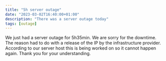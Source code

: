 ```yaml
---
title: "5h server outage"
date: "2023-03-02T16:40:00+01:00"
description: "There was a server outage today"
tags: [outage]
---
```


We just had a server outage for 5h35min. We are sorry for the downtime. The reason had to do with a release of the IP by the infrastructure provider. According to our server host this is being worked on so it cannot happen again. Thank you for your understanding.